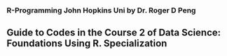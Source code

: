 ### R-Programming John Hopkins Uni by Dr. Roger D Peng
## Guide to Codes in the Course 2 of Data Science: Foundations Using R. Specialization
